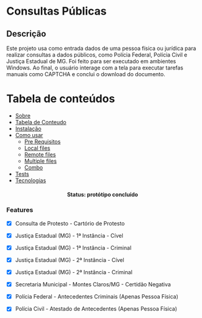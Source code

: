 # Consultas Públicas

## Descrição
Este projeto usa como entrada dados de uma pessoa física ou jurídica para realizar consultas a dados públicos, como Polícia Federal, Polícia Civil e Justiça Estadual de MG. Foi feito para ser executado em ambientes Windows. Ao final, o usuário interage com a tela para executar tarefas manuais como CAPTCHA e conclui o download do documento.


Tabela de conteúdos
=================
<!--ts-->
   * [Sobre](#Sobre)
   * [Tabela de Conteudo](#tabela-de-conteudo)
   * [Instalação](#instalacao)
   * [Como usar](#como-usar)
      * [Pre Requisitos](#pre-requisitos)
      * [Local files](#local-files)
      * [Remote files](#remote-files)
      * [Multiple files](#multiple-files)
      * [Combo](#combo)
   * [Tests](#testes)
   * [Tecnologias](#tecnologias)
<!--te-->

<h4 align="center"> 
	Status: protótipo concluído
</h4>

### Features

- [x] Consulta de Protesto - Cartório de Protesto
- [x] Justiça Estadual (MG) - 1ª Instância - Cível
- [x] Justiça Estadual (MG) - 1ª Instância - Criminal
- [x] Justiça Estadual (MG) - 2ª Instância - Cível
- [x] Justiça Estadual (MG) - 2ª Instância - Criminal
- [x] Secretaria Municipal - Montes Claros/MG - Certidão Negativa
- [x] Polícia Federal - Antecedentes Criminais (Apenas Pessoa Física)
- [x] Polícia Civil - Atestado de Antecedentes (Apenas Pessoa Física)

